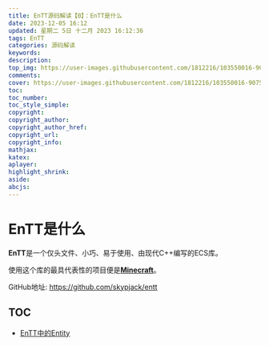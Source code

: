 ```yaml
---
title: EnTT源码解读【0】：EnTT是什么
date: 2023-12-05 16:12
updated: 星期二 5日 十二月 2023 16:12:36
tags: EnTT
categories: 源码解读
keywords:
description:
top_img: https://user-images.githubusercontent.com/1812216/103550016-90752280-4ea8-11eb-8667-12ed2219e137.png
comments:
cover: https://user-images.githubusercontent.com/1812216/103550016-90752280-4ea8-11eb-8667-12ed2219e137.png
toc:
toc_number:
toc_style_simple:
copyright:
copyright_author:
copyright_author_href:
copyright_url:
copyright_info:
mathjax:
katex:
aplayer:
highlight_shrink:
aside:
abcjs:
---
```

# EnTT是什么
**EnTT**是一个仅头文件、小巧、易于使用、由现代C++编写的ECS库。

使用这个库的最具代表性的项目便是[**Minecraft**](https://minecraft.net/en-us/attribution/)。

GitHub地址: https://github.com/skypjack/entt

## TOC
- [EnTT中的Entity](EnTT中的Entity.md)